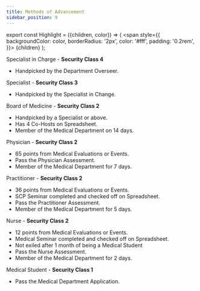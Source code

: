 ```yaml
---
title: Methods of Advancement
sidebar_position: 9
---
```

export const Highlight = ({children, color}) => (
  <span
    style={{
      backgroundColor: color,
      borderRadius: '2px',
      color: '#fff',
      padding: '0.2rem',
    }}>
    {children}
  </span>
);

<Highlight color="#FA8072">Specialist in Charge</Highlight> - <strong>Security Class 4</strong>

- Handpicked by the Department Overseer.

<Highlight color="#303bc9">Specialist</Highlight> - <strong>Security Class 3</strong>

- Handpicked by the Specialist in Change.

<Highlight color="#ee7a00">Board of Medicine</Highlight> - <strong>Security Class 2</strong>

- Handpicked by a Specialist or above.
- Has 4 Co-Hosts on Spreadsheet.
- Member of the Medical Department on 14 days.

<Highlight color="#005a1c">Physician</Highlight> - <strong>Security Class 2</strong>

- 65 points from Medical Evaluations or Events.
- Pass the Physician Assessment.
- Member of the Medical Department for 7 days.

<Highlight color="#0d7800">Practitioner</Highlight> - <strong>Security Class 2</strong>

- 36 points from Medical Evaluations or Events.
- SCP Seminar completed and checked off on Spreadsheet.
- Pass the Practitioner Assessment.
- Member of the Medical Department for 5 days.

<Highlight color="#26a800">Nurse</Highlight> - <strong>Security Class 2</strong>

- 12 points from Medical Evaluations or Events.
- Medical Seminar completed and checked off on Spreadsheet.
- Not exiled after 1 month of being a Medical Student
- Pass the Nurse Assessment.
- Member of the Medical Department for 2 days.

<Highlight color="#00c783">Medical Student</Highlight> - <strong>Security Class 1</strong>

- Pass the Medical Department Application.